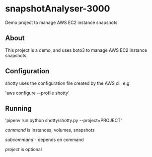 # snapshotAnalyser-3000

Demo project to manage AWS EC2 instance snapshots

## About

This project is a demo, and uses boto3 to manage AWS EC2 instance snapshots.

## Configuration
shotty uses the configuration file created by the AWS cli. e.g.

'aws configure --profile shotty'

## Running

'pipenv run python shotty/shotty.py <command> <subcommand>
--project=PROJECT'

*command* is instances, volumes, snapshots

*subcommand* - depends on command

*project* is optional
